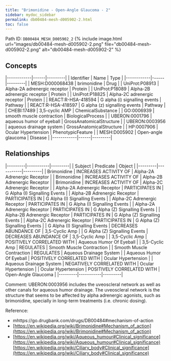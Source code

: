 ```yaml
---
title: "Brimonidine - Open-Angle Glaucoma - 2"
sidebar: mydoc_sidebar
permalink: db00484-mesh-d005902-2.html
toc: false 
---
```



Path ID: `DB00484_MESH_D005902_2`
{% include image.html url="images/db00484-mesh-d005902-2.png" file="db00484-mesh-d005902-2.png" alt="db00484-mesh-d005902-2" %}

## Concepts

|------------|------|---------|
| Identifier | Name | Type    |
|------------|------|---------|
| MESH:D000068438 | brimonidine | Drug |
| UniProt:P08913 | Alpha-2A adrenergic receptor | Protein |
| UniProt:P18089 | Alpha-2B adrenergic receptor | Protein |
| UniProt:P18825 | Alpha-2C adrenergic receptor | Protein |
| REACT:R-HSA-418594 | G alpha (i) signalling events | Pathway |
| REACT:R-HSA-418597 | G alpha (z) signalling events | Pathway |
| CHEBI:17489 | 3,5-cyclic AMP | ChemicalSubstance |
| GO:0006939 | smooth muscle contraction | BiologicalProcess |
| UBERON:0001796 | aqueous humor of eyeball | GrossAnatomicalStructure |
| UBERON:0003956 | aqueous drainage system | GrossAnatomicalStructure |
| HP:0007906 | Ocular Hypertension | PhenotypicFeature |
| MESH:D005902 | Open-angle glaucoma | Disease |
|------------|------|---------|

## Relationships

|---------|-----------|---------|
| Subject | Predicate | Object  |
|---------|-----------|---------|
| Brimonidine | INCREASES ACTIVITY OF | Alpha-2A Adrenergic Receptor |
| Brimonidine | INCREASES ACTIVITY OF | Alpha-2B Adrenergic Receptor |
| Brimonidine | INCREASES ACTIVITY OF | Alpha-2C Adrenergic Receptor |
| Alpha-2A Adrenergic Receptor | PARTICIPATES IN | G Alpha (I) Signalling Events |
| Alpha-2B Adrenergic Receptor | PARTICIPATES IN | G Alpha (I) Signalling Events |
| Alpha-2C Adrenergic Receptor | PARTICIPATES IN | G Alpha (I) Signalling Events |
| Alpha-2A Adrenergic Receptor | PARTICIPATES IN | G Alpha (Z) Signalling Events |
| Alpha-2B Adrenergic Receptor | PARTICIPATES IN | G Alpha (Z) Signalling Events |
| Alpha-2C Adrenergic Receptor | PARTICIPATES IN | G Alpha (Z) Signalling Events |
| G Alpha (I) Signalling Events | DECREASES ABUNDANCE OF | 3,5-Cyclic Amp |
| G Alpha (Z) Signalling Events | DECREASES ABUNDANCE OF | 3,5-Cyclic Amp |
| 3,5-Cyclic Amp | POSITIVELY CORRELATED WITH | Aqueous Humor Of Eyeball |
| 3,5-Cyclic Amp | REGULATES | Smooth Muscle Contraction |
| Smooth Muscle Contraction | REGULATES | Aqueous Drainage System |
| Aqueous Humor Of Eyeball | POSITIVELY CORRELATED WITH | Ocular Hypertension |
| Aqueous Drainage System | NEGATIVELY CORRELATED WITH | Ocular Hypertension |
| Ocular Hypertension | POSITIVELY CORRELATED WITH | Open-Angle Glaucoma |
|---------|-----------|---------|

Comment: UBERON:0003956 includes the uveoscleral network as well as other canals for aqueous humor drainage. The uveoscleral network is the structure that seems to be affected by alpha adrenergic agonists, such as brimonidine, specially in long-term treatments (i.e. chronic dosing).

Reference: 
  - mhttps://go.drugbank.com/drugs/DB00484#mechanism-of-action
  - [https://en.wikipedia.org/wiki/Brimonidine#Mechanism_of_action](https://en.wikipedia.org/wiki/Brimonidine#Mechanism_of_action)
  - [https://en.wikipedia.org/wiki/Aqueous_humour#Clinical_significance](https://en.wikipedia.org/wiki/Aqueous_humour#Clinical_significance) [https://en.wikipedia.org/wiki/Ciliary_body#Clinical_significance](https://en.wikipedia.org/wiki/Ciliary_body#Clinical_significance)
